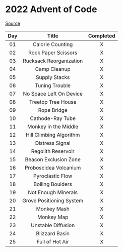 # 2022 Advent of Code

[Source](https://adventofcode.com/2022)

| Day | Title                    | Completed |
|:---:|:------------------------:|:---------:|
| 01  | Calorie Counting         | X         |
| 02  | Rock Paper Scissors      | X         |
| 03  | Rucksack Reorganization  | X         |
| 04  | Camp Cleanup             | X         |
| 05  | Supply Stacks            | X         |
| 06  | Tuning Trouble           | X         |
| 07  | No Space Left On Device  | X         |
| 08  | Treetop Tree House       | X         |
| 09  | Rope Bridge              | X         |
| 10  | Cathode-Ray Tube         | X         |
| 11  | Monkey in the Middle     | X         |
| 12  | Hill Climbing Algorithm  | X         |
| 13  | Distress Signal          | X         |
| 14  | Regolith Reservoir       | X         |
| 15  | Beacon Exclusion Zone    | X         |
| 16  | Proboscidea Volcanium    | X         |
| 17  | Pyroclastic Flow         | X         |
| 18  | Boiling Boulders         | X         |
| 19  | Not Enough Minerals      | X         |
| 20  | Grove Positioning System | X         |
| 21  | Monkey Mash              | X         |
| 22  | Monkey Map               | X         |
| 23  | Unstable Diffusion       | X         |
| 24  | Blizzard Basin           | X         |
| 25  | Full of Hot Air          | X         |
